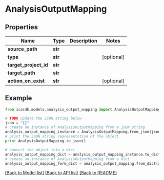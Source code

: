 # AnalysisOutputMapping


## Properties
Name | Type | Description | Notes
------------ | ------------- | ------------- | -------------
**source_path** | **str** |  | 
**type** | **str** |  | [optional] 
**target_project_id** | **str** |  | 
**target_path** | **str** |  | 
**action_on_exist** | **str** |  | [optional] 

## Example

```python
from icasdk.models.analysis_output_mapping import AnalysisOutputMapping

# TODO update the JSON string below
json = "{}"
# create an instance of AnalysisOutputMapping from a JSON string
analysis_output_mapping_instance = AnalysisOutputMapping.from_json(json)
# print the JSON string representation of the object
print AnalysisOutputMapping.to_json()

# convert the object into a dict
analysis_output_mapping_dict = analysis_output_mapping_instance.to_dict()
# create an instance of AnalysisOutputMapping from a dict
analysis_output_mapping_form_dict = analysis_output_mapping.from_dict(analysis_output_mapping_dict)
```
[[Back to Model list]](../README.md#documentation-for-models) [[Back to API list]](../README.md#documentation-for-api-endpoints) [[Back to README]](../README.md)


